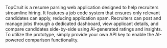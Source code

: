 TopCruit is a resume parsing web application designed to help recruiters streamline hiring.
It features a job code system that ensures only relevant candidates can apply, reducing application spam.
Recruiters can post and manage jobs through a dedicated dashboard, view applicant details, and compare candidates side-by-side using AI-generated ratings and insights.
To utilize the prototype, simply provide your own API key to enable the AI-powered comparison functionality.
